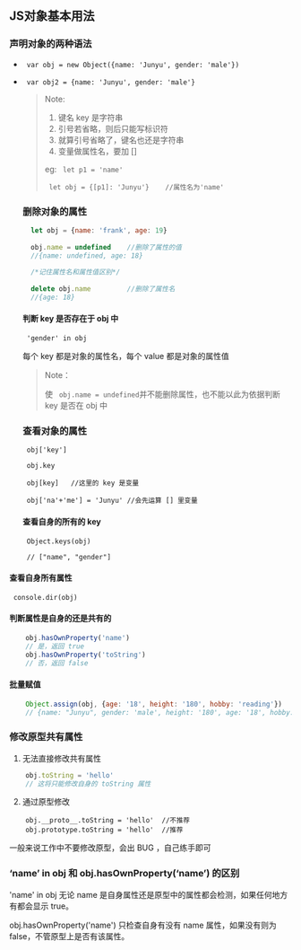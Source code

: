 ## JS对象基本用法

### 声明对象的两种语法

* ` var obj = new Object({name: 'Junyu', gender: 'male'})`

* ` var obj2 = {name: 'Junyu', gender: 'male'}`

  > Note:
  > 1. 键名 key 是字符串
  > 2. 引号若省略，则后只能写标识符
  > 3. 就算引号省略了，键名也还是字符串
  > 4. 变量做属性名，要加 [] 
  > 
  > eg: ` let p1 = 'name'`
  >
  > ` let obj = {[p1]: 'Junyu'}    //属性名为'name'` 
  
  ### 删除对象的属性
  ```javaScript
    let obj = {name: 'frank', age: 19}
    
    obj.name = undefined    //删除了属性的值
    //{name: undefined, age: 18}
    
    /*记住属性名和属性值区别*/
    
    delete obj.name         //删除了属性名
    //{age: 18}
  ```
  
  #### 判断 key 是否存在于 obj 中
  ` 'gender' in obj`
  
  每个 key 都是对象的属性名，每个 value 都是对象的属性值
  
  > Note：
  >
  > 使 ` obj.name = undefined`并不能删除属性，也不能以此为依据判断 key 是否在 obj 中
  
  ### 查看对象的属性
  
  ` obj['key']`
  
  ` obj.key`
  
  ` obj[key]   //这里的 key 是变量`
  
  ` obj['na'+'me'] = 'Junyu' //会先运算 [] 里变量`
  
  #### 查看自身的所有的 key
  ` Object.keys(obj)`
  
    ` // ["name", "gender"]` 
    
#### 查看自身所有属性

` console.dir(obj)`

#### 判断属性是自身的还是共有的
```javaScript
    obj.hasOwnProperty('name')
    // 是，返回 true
    obj.hasOwnProperty('toString')
    // 否，返回 false
```

#### 批量赋值

```javaScript
    Object.assign(obj, {age: '18', height: '180', hobby: 'reading'})
    // {name: "Junyu", gender: 'male', height: '180', age: '18', hobby: 'reading'}
```

### 修改原型共有属性
1. 无法直接修改共有属性
```javaScript
    obj.toString = 'hello'
    // 这将只能修改自身的 toString 属性
```

2. 通过原型修改
```javaSript
    obj.__proto__.toString = 'hello'  //不推荐
    obj.prototype.toString = 'hello'  //推荐
```
一般来说工作中不要修改原型，会出 BUG ，自己练手即可

### ‘name’ in obj 和 obj.hasOwnProperty(‘name’) 的区别

'name' in obj 无论 name 是自身属性还是原型中的属性都会检测，如果任何地方有都会显示 true。

obj.hasOwnProperty('name') 只检查自身有没有 name 属性，如果没有则为 false，不管原型上是否有该属性。